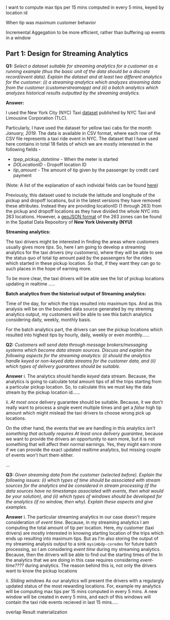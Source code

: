 
I want to compute max tips per 15 mins computed in every 5 mins, keyed by location id

When tip was maximum customer behavior



Incremental Aggegation to be more efficient, rather than buffering up events in a window

## Part 1: Design for Streaming Analytics


**Q1:** *Select a dataset suitable for streaming analytics for a customer as a running example (thus the basic unit of the data should be a discrete record/event data). Explain the dataset and at least two different analytics for the customer: (i) a streaming analytics which analyzes streaming data from the customer (customerstreamapp) and (ii) a batch analytics which analyzes historical results outputted by the streaming analytics.* 

**Answer:** 

I used the New York City (NYC) Taxi [dataset](https://www1.nyc.gov/site/tlc/about/tlc-trip-record-data.page) published by NYC Taxi and Limousine Corporation (TLC). 

Particularly, I have used the dataset for yellow taxi cabs for the month *January, 2019*. The data is available in CSV format, where each row of the CSV file represents a taxi ride event in NYC. 
The dataset that I have used here contains in total 18 fields of which we are mostly interested in the following fields - 

* *tpep_pickup_datetime* - When the meter is started
* *DOLocationID* - Dropoff location ID
* *tip_amount* - The amount of tip given by the passenger by credit card payment

(Note: A list of the explanation of each individal fields can be found [here](https://data.cityofnewyork.us/api/views/t29m-gskq/files/89042b9b-8280-4339-bda2-d68f428a7499?download=true&filename=data_dictionary_trip_records_yellow.pdf))

Previously, this dataset used to include the latitude and longitude of the pickup and dropoff locations, but in the latest versions they have removed these attributes. Instead they are providing locationID (1 through 263) from the pickup and dropoff locations as they have divided the whole NYC into 263 locations. However, a [geoJSON format](https://geo.nyu.edu/catalog/nyu-2451-36743) of the 263 zones can be found in the Spatial Data Repository of **New York University (NYU)**

**Streaming analytics:**

The taxi drivers might be interested in finding the areas where customers usually gives more *tips*. So, here I am going to develop a streaming analytics for the taxi drivers (my customers), where they will be able to see the status quo of total tip amount paid by the passengers for the rides which started in these pickup location. So that, if they want they can go to such places in the hope of earning more. 

To be more clear, the taxi drivers will be able see the list of pickup locations updating in realtime .....

**Batch analytics from the historical output of Streaming analytics:**

Time of the day, for which the trips resulted into maximum tips. And as this analysis will be on the bounded data source generated by my streming analytics output, my customers will be able to see this batch analytics considering daily, weekly, monthly basis.


For the batch analytics part, the drivers can see the pickup locations which resulted into highest tips by hourly, daily, weekly or even monthly......



**Q2:** *Customers will send data through message brokers/messaging systems which become data stream sources. Discuss and explain the following aspects for the streaming analytics: (i) should the analytics handle keyed or non-keyed data streams for the customer data, and (ii) which types of delivery guarantees should be suitable.*

**Answer** 
i. The analytics should handle *keyed* data stream. Because, the analytics is going to calculate total amount tips of all the trips starting from a particular pickup location. So, to calculate this we must key the data stream by the pickup location id......


ii. *At most once* delivery guarantee should be suitable. Because, it we don't really want to process a single event multiple times and get a *false* high tip amount which might mislead the taxi drivers to choose wrong pick up locations.

On the other hand, the events that we are handling in this analytics *isn't something that actually requires At least once delivery guarantee*, because we want to provide the drivers an opportunity to earn more, but it is not something that will affect their normal earnings. Yes, they might earn more if we can provide the exact updated realtime analytics, but missing couple of events won't hurt them either.

...



**Q3:** *Given streaming data from the customer (selected before). Explain the following issues: (i) which types of time should be associated with stream sources for the analytics and be considered in stream processing (if the data sources have no timestamps associated with events, then what would be your solution), and (ii) which types of windows should be developed for the analytics (if no window, then why). Explain these aspects and give examples.* 


**Answer** 
i. The particular streaming analytics in our case doesn't require consideration of *event time*. Because, in my streaming analytics I am computing the total amount of tip per location. Here, my customer (taxi drivers) are mostly interested in knowing starting location of the trips which ends up resulting into maximum tips.
But as I'm also storing the output of my streaming analysis output to a sink `mysimbdp-coredms` for future batch processing, so I am considering *event time* during my streaming analytics. Because, then the drivers will be able to find out the starting times of the In the analytics that we are doing in this case requires considering *event-time????* during analytics. The reason behind this is, not only the drivers want to know the pickup locations 


ii. *Sliding windows* As our analytics will present the drivers with a regulargly updated status of the most rewarding locations. For, example my analytics will be computing max tips per 15 mins computed in every 5 mins. A new window will be created in every 5 mins, and each of this windows will contain the taxi ride events recieved in last 15 mins.....

overlap
Result materialization










    






